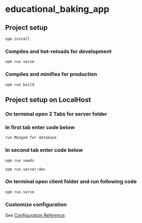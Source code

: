 # educational_baking_app

## Project setup
```
npm install
```

### Compiles and hot-reloads for development
```
npm run serve
```

### Compiles and minifies for production
```
npm run build
```

## Project setup on LocalHost
### On terminal open 2 Tabs for server folder
### In first tab enter code below
```
run Mongod for database
```
### In second tab enter code below
```
npm run seeds
```
```
npm run server:dev
```

### On terminal open client folder and run following code
```
npm run serve
```

### Customize configuration
See [Configuration Reference](https://cli.vuejs.org/config/).
